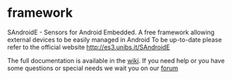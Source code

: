 # framework
SAndroidE - Sensors for Android Embedded. A free framework allowing external devices to be easily managed in Android
To be up-to-date please refer to the official website http://es3.unibs.it/SAndroidE

The full documentation is available in the [wiki](https://github.com/SAndroidEOfficial/framework/wiki). If you need help or you have some questions or special needs we wait you on our [forum](http://es3.unibs.it/SAndroidE/phpBB3)
